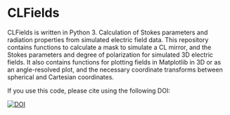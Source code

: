 # CLFields
CLFields is written in Python 3.
Calculation of Stokes parameters and radiation properties from simulated electric field data. This repository contains functions to calculate a mask to simulate a CL mirror, and the Stokes parameters and degree of polarization for simulated 3D electric fields. It also contains functions for plotting fields in Matplotlib in 3D or as an angle-resolved plot, and the necessary coordinate transforms between spherical and Cartesian coordinates.

If you use this code, please cite using the following DOI:

[![DOI](https://zenodo.org/badge/252852991.svg)](https://zenodo.org/badge/latestdoi/252852991)
